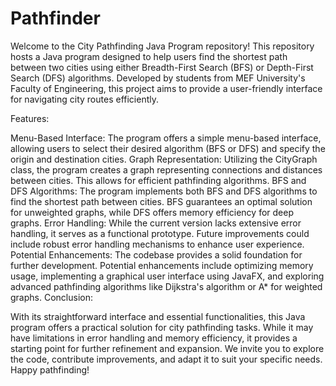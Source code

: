 # Pathfinder

Welcome to the City Pathfinding Java Program repository! This repository hosts a Java program designed to help users find the shortest path between two cities using either Breadth-First Search (BFS) or Depth-First Search (DFS) algorithms. Developed by students from MEF University's Faculty of Engineering, this project aims to provide a user-friendly interface for navigating city routes efficiently.

Features:

Menu-Based Interface: The program offers a simple menu-based interface, allowing users to select their desired algorithm (BFS or DFS) and specify the origin and destination cities.
Graph Representation: Utilizing the CityGraph class, the program creates a graph representing connections and distances between cities. This allows for efficient pathfinding algorithms.
BFS and DFS Algorithms: The program implements both BFS and DFS algorithms to find the shortest path between cities. BFS guarantees an optimal solution for unweighted graphs, while DFS offers memory efficiency for deep graphs.
Error Handling: While the current version lacks extensive error handling, it serves as a functional prototype. Future improvements could include robust error handling mechanisms to enhance user experience.
Potential Enhancements: The codebase provides a solid foundation for further development. Potential enhancements include optimizing memory usage, implementing a graphical user interface using JavaFX, and exploring advanced pathfinding algorithms like Dijkstra's algorithm or A* for weighted graphs.
Conclusion:

With its straightforward interface and essential functionalities, this Java program offers a practical solution for city pathfinding tasks. While it may have limitations in error handling and memory efficiency, it provides a starting point for further refinement and expansion. We invite you to explore the code, contribute improvements, and adapt it to suit your specific needs. Happy pathfinding!
